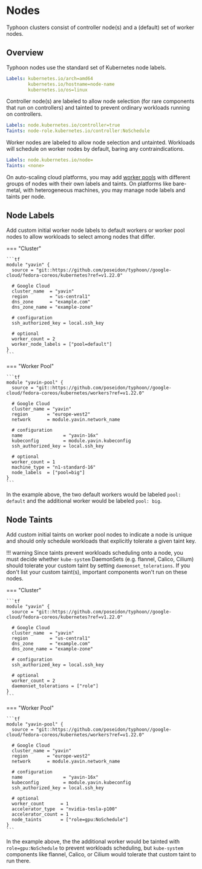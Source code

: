 # Nodes

Typhoon clusters consist of controller node(s) and a (default) set of worker nodes.

## Overview

Typhoon nodes use the standard set of Kubernetes node labels.

```yaml
Labels: kubernetes.io/arch=amd64
        kubernetes.io/hostname=node-name
        kubernetes.io/os=linux
```

Controller node(s) are labeled to allow node selection (for rare components that run on controllers) and tainted to prevent ordinary workloads running on controllers.

```yaml
Labels: node.kubernetes.io/controller=true
Taints: node-role.kubernetes.io/controller:NoSchedule
```

Worker nodes are labeled to allow node selection and untainted. Workloads will schedule on worker nodes by default, baring any contraindications.

```yaml
Labels: node.kubernetes.io/node=
Taints: <none>
```

On auto-scaling cloud platforms, you may add [worker pools](/advanced/worker-pools/) with different groups of nodes with their own labels and taints. On platforms like bare-metal, with heterogeneous machines, you may manage node labels and taints per node.

## Node Labels

Add custom initial worker node labels to default workers or worker pool nodes to allow workloads to select among nodes that differ.

=== "Cluster"

    ```tf
    module "yavin" {
      source = "git::https://github.com/poseidon/typhoon//google-cloud/fedora-coreos/kubernetes?ref=v1.22.0"

      # Google Cloud
      cluster_name  = "yavin"
      region        = "us-central1"
      dns_zone      = "example.com"
      dns_zone_name = "example-zone"

      # configuration
      ssh_authorized_key = local.ssh_key

      # optional
      worker_count = 2
      worker_node_labels = ["pool=default"]
    }
    ```

=== "Worker Pool"

    ```tf
    module "yavin-pool" {
      source = "git::https://github.com/poseidon/typhoon//google-cloud/fedora-coreos/kubernetes/workers?ref=v1.22.0"

      # Google Cloud
      cluster_name = "yavin"
      region       = "europe-west2"
      network      = module.yavin.network_name

      # configuration
      name               = "yavin-16x"
      kubeconfig         = module.yavin.kubeconfig
      ssh_authorized_key = local.ssh_key

      # optional
      worker_count = 1
      machine_type = "n1-standard-16"
      node_labels  = ["pool=big"]
    }
    ```

In the example above, the two default workers would be labeled `pool: default` and the additional worker would be labeled `pool: big`.

## Node Taints

Add custom initial taints on worker pool nodes to indicate a node is unique and should only schedule workloads that explicitly tolerate a given taint key.

!!! warning
    Since taints prevent workloads scheduling onto a node, you must decide whether `kube-system` DaemonSets (e.g. flannel, Calico, Cilium) should tolerate your custom taint by setting `daemonset_tolerations`. If you don't list your custom taint(s), important components won't run on these nodes.

=== "Cluster"

    ```tf
    module "yavin" {
      source = "git::https://github.com/poseidon/typhoon//google-cloud/fedora-coreos/kubernetes?ref=v1.22.0"

      # Google Cloud
      cluster_name  = "yavin"
      region        = "us-central1"
      dns_zone      = "example.com"
      dns_zone_name = "example-zone"

      # configuration
      ssh_authorized_key = local.ssh_key

      # optional
      worker_count = 2
      daemonset_tolerations = ["role"]
    }
    ```

=== "Worker Pool"

    ```tf
    module "yavin-pool" {
      source = "git::https://github.com/poseidon/typhoon//google-cloud/fedora-coreos/kubernetes/workers?ref=v1.22.0"

      # Google Cloud
      cluster_name = "yavin"
      region       = "europe-west2"
      network      = module.yavin.network_name

      # configuration
      name               = "yavin-16x"
      kubeconfig         = module.yavin.kubeconfig
      ssh_authorized_key = local.ssh_key

      # optional
      worker_count      = 1
      accelerator_type  = "nvidia-tesla-p100"
      accelerator_count = 1
      node_taints       = ["role=gpu:NoSchedule"]
    }
    ```

In the example above, the the additional worker would be tainted with `role=gpu:NoSchedule` to prevent workloads scheduling, but `kube-system` components like flannel, Calico, or Cilium would tolerate that custom taint to run there.

